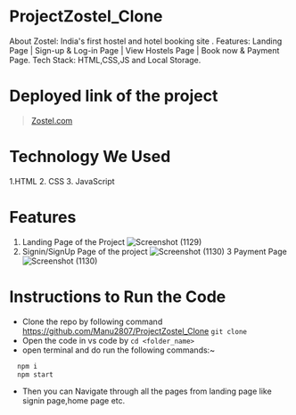 # ProjectZostel_Clone
About Zostel: India's first hostel and hotel booking site . Features: Landing Page | Sign-up &amp; Log-in Page | View Hostels Page | Book now &amp; Payment Page. Tech Stack: HTML,CSS,JS and Local Storage.

# Deployed link of the project

> [Zostel.com](https://projectzostel.netlify.app/)
# Technology We Used
1.HTML
2. CSS
3. JavaScript

# Features
1. Landing Page of the Project
![Screenshot (1129)](https://i.imgur.com/u9U3LRE.png)
2. Signin/SignUp Page of the project
![Screenshot (1130)](https://i.imgur.com/W4d2Dkt.png)
3 Payment Page
![Screenshot (1130)](https://i.imgur.com/AgAbcuj.png)

# Instructions to Run the Code
- Clone the repo by following command https://github.com/Manu2807/ProjectZostel_Clone ```git clone ```
- Open the code in vs code by ```cd <folder_name>```
- open terminal and do run the following commands:~
```js
  npm i
  npm start
```
- Then you can Navigate through all the pages from landing page like signin page,home page etc.
